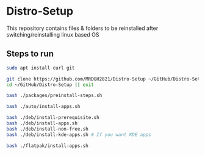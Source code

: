 # Distro-Setup

This repository contains files & folders to be reinstalled after switching/reinstalling linux based OS

## Steps to run

```bash
sudo apt install curl git

git clone https://github.com/MRDGH2821/Distro-Setup ~/GitHub/Distro-Setup
cd ~/GitHub/Distro-Setup || exit

bash ./packages/preinstall-steps.sh

bash ./auto/install-apps.sh

bash ./deb/install-prerequisite.sh
bash ./deb/install-apps.sh
bash ./deb/install-non-free.sh
bash ./deb/install-kde-apps.sh # If you want KDE apps

bash ./flatpak/install-apps.sh
```
